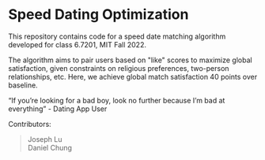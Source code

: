 # Speed Dating Optimization
This repository contains code for a speed date matching algorithm developed for class 6.7201, MIT Fall 2022. 

The algorithm aims to pair users based on "like" scores to maximize global satisfaction, given constraints on religious preferences, two-person relationships, etc. Here, we achieve global match satisfaction 40 points over baseline.

“If you’re looking for a bad boy, look no further because I’m bad at everything”
\- Dating App User

Contributors:
> Joseph Lu <br /> Daniel Chung
